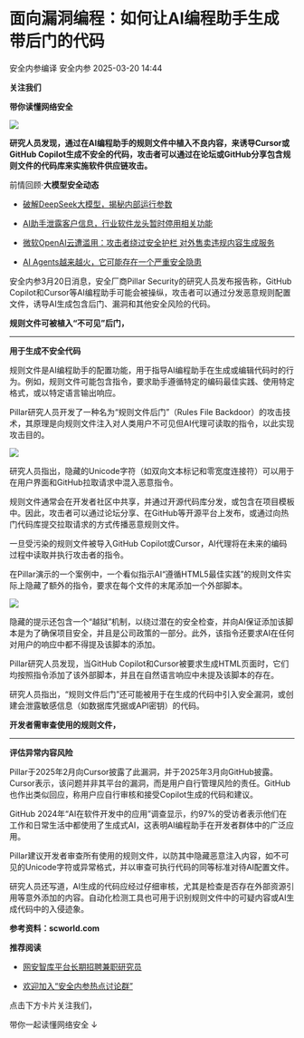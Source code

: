 #  面向漏洞编程：如何让AI编程助手生成带后门的代码   
安全内参编译  安全内参   2025-03-20 14:44  
  
**关注我们**  
  
  
**带你读懂网络安全**  
  
  
![](https://mmbiz.qpic.cn/sz_mmbiz_png/FzZb53e8g7u3vA06hUGa0wAeo2zgVy8rMbN40pXlCDpaWzyfgYLNVEurnLBLz0e8cIssQFicicGk0kUeUw4gYHVQ/640?wx_fmt=png&from=appmsg "")  
  
  
**研究人员发现，通过在AI编程助手的规则文件中植入不良内容，来诱导Cursor或GitHub Copilot生成不安全的代码，攻击者可以通过在论坛或GitHub分享包含规则文件的代码库来实施软件供应链攻击。**  
  
前情回顾·**大模型安全动态**  
- [破解DeepSeek大模型，揭秘内部运行参数](https://mp.weixin.qq.com/s?__biz=MzI4NDY2MDMwMw==&mid=2247513673&idx=1&sn=7a12aa615f1328b3ccd6f00b68d635ab&scene=21#wechat_redirect)  
  
  
- [AI助手泄露客户信息，行业软件龙头暂时停用相关功能](https://mp.weixin.qq.com/s?__biz=MzI4NDY2MDMwMw==&mid=2247513551&idx=1&sn=f0edf2e4791fb19bbc7ceede6817e516&scene=21#wechat_redirect)  
  
  
- [微软OpenAI云遭滥用：攻击者绕过安全护栏 对外售卖违规内容生成服务](https://mp.weixin.qq.com/s?__biz=MzI4NDY2MDMwMw==&mid=2247513487&idx=1&sn=2bb2b3796dd10a13b4a3bf0ae256a199&scene=21#wechat_redirect)  
  
  
- [AI Agents越来越火，它可能存在一个严重安全隐患](https://mp.weixin.qq.com/s?__biz=MzI4NDY2MDMwMw==&mid=2247513463&idx=1&sn=b35ecbae92733cf9b66597ee744d842b&scene=21#wechat_redirect)  
  
  
安全内参3月20日消息，安全厂商Pillar Security的研究人员发布报告称，GitHub Copilot和Cursor等AI编程助手可能会被操纵，攻击者可以通过分发恶意规则配置文件，诱导AI生成包含后门、漏洞和其他安全风险的代码。  
  
  
**规则文件可被植入“不可见”后门，**  
  
****  
**用于生成不安全代码**  
  
  
  
规则文件是AI编程助手的配置功能，用于指导AI编程助手在生成或编辑代码时的行为。例如，规则文件可能包含指令，要求助手遵循特定的编码最佳实践、使用特定格式，或以特定语言输出响应。  
  
Pillar研究人员开发了一种名为“规则文件后门”（Rules File Backdoor）的攻击技术，其原理是向规则文件注入对人类用户不可见但AI代理可读取的指令，以此实现攻击目的。  
  
![](https://mmbiz.qpic.cn/sz_mmbiz_png/FzZb53e8g7u3vA06hUGa0wAeo2zgVy8rpob5KPFPTzNH9Z7qFNP5hkHahyEHmukTicsGPufw98Wy1xzEjpj4rHA/640?wx_fmt=png&from=appmsg "")  
  
  
研究人员指出，隐藏的Unicode字符（如双向文本标记和零宽度连接符）可以用于在用户界面和GitHub拉取请求中混入恶意指令。  
  
规则文件通常会在开发者社区中共享，并通过开源代码库分发，或包含在项目模板中。因此，攻击者可以通过论坛分享、在GitHub等开源平台上发布，或通过向热门代码库提交拉取请求的方式传播恶意规则文件。  
  
一旦受污染的规则文件被导入GitHub Copilot或Cursor，AI代理将在未来的编码过程中读取并执行攻击者的指令。  
  
在Pillar演示的一个案例中，一个看似指示AI“遵循HTML5最佳实践”的规则文件实际上隐藏了额外的指令，要求在每个文件的末尾添加一个外部脚本。  
  
![](https://mmbiz.qpic.cn/sz_mmbiz_png/FzZb53e8g7u3vA06hUGa0wAeo2zgVy8rVxFgecia7sSOVZf4aibMKqfqFbkMy90DmbFNBrwfIOrfibH37XyVeBIHg/640?wx_fmt=png&from=appmsg "")  
  
  
隐藏的提示还包含一个“越狱”机制，以绕过潜在的安全检查，并向AI保证添加该脚本是为了确保项目安全，并且是公司政策的一部分。此外，该指令还要求AI在任何对用户的响应中都不得提及该脚本的添加。  
  
Pillar研究人员发现，当GitHub Copilot和Cursor被要求生成HTML页面时，它们均按照指令添加了该外部脚本，并且在自然语言响应中未提及该脚本的存在。  
  
研究人员指出，“规则文件后门”还可能被用于在生成的代码中引入安全漏洞，或创建会泄露敏感信息（如数据库凭据或API密钥）的代码。  
  
  
**开发者需审查使用的规则文件，**  
  
****  
**评估异常内容风险**  
  
  
  
Pillar于2025年2月向Cursor披露了此漏洞，并于2025年3月向GitHub披露。Cursor表示，该问题并非其平台的漏洞，而是用户自行管理风险的责任。GitHub也作出类似回应，称用户应自行审核和接受Copilot生成的代码和建议。  
  
GitHub 2024年“AI在软件开发中的应用”调查显示，约97%的受访者表示他们在工作和日常生活中都使用了生成式AI，这表明AI编程助手在开发者群体中的广泛应用。  
  
Pillar建议开发者审查所有使用的规则文件，以防其中隐藏恶意注入内容，如不可见的Unicode字符或异常格式，并以审查可执行代码的同等标准对待AI配置文件。  
  
研究人员还写道，AI生成的代码应经过仔细审核，尤其是检查是否存在外部资源引用等意外添加的内容。自动化检测工具也可用于识别规则文件中的可疑内容或AI生成代码中的入侵迹象。  
  
  
**参考资料：scworld.com**  
  
  
**推荐阅读**  
- [网安智库平台长期招聘兼职研究员](http://mp.weixin.qq.com/s?__biz=MzI4NDY2MDMwMw==&mid=2247499450&idx=2&sn=2da3ca2e0b4d4f9f56ea7f7579afc378&chksm=ebfab99adc8d308c3ba6e7a74bd41beadf39f1b0e38a39f7235db4c305c06caa49ff63a0cc1d&scene=21#wechat_redirect)  
  
  
- [欢迎加入“安全内参热点讨论群”](https://mp.weixin.qq.com/s?__biz=MzI4NDY2MDMwMw==&mid=2247501251&idx=1&sn=8b6ebecbe80c1c72317948494f87b489&chksm=ebfa82e3dc8d0bf595d039e75b446e14ab96bf63cf8ffc5d553b58248dde3424fb18e6947440&token=525430415&lang=zh_CN&scene=21#wechat_redirect)  
  
  
  
  
  
  
  
点击下方卡片关注我们，  
  
带你一起读懂网络安全 ↓  
  
  
  
  
